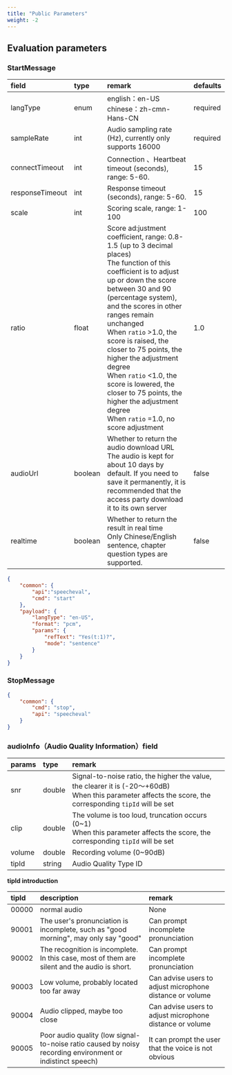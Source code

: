 ```yaml
---
title: "Public Parameters"
weight: -2
---
```



## Evaluation parameters

### StartMessage


| field           | type    | remark                                                                                                                                                                                                                                                                                                                                                                                                                                                                                        | defaults |
| :-------------- | :------ |:----------------------------------------------------------------------------------------------------------------------------------------------------------------------------------------------------------------------------------------------------------------------------------------------------------------------------------------------------------------------------------------------------------------------------------------------------------------------------------------------| :------- |
| langType        | enum    | english：en-US<br />chinese：zh-cmn-Hans-CN                                                                                                                                                                                                                                                                                                                                                                                                                                                     | required |
| sampleRate      | int     | Audio sampling rate (Hz), currently only supports 16000                                                                                                                                                                                                                                                                                                                                                                                                                                       | required |
| connectTimeout  | int     | Connection 、Heartbeat timeout (seconds), range: 5-60.                                                                                                                                                                                                                                                                                                                                                                                                                                         | 15       |
| responseTimeout | int     | Response timeout (seconds), range: 5-60.                                                                                                                                                                                                                                                                                                                                                                                                                                                      | 15       |
| scale           | int     | Scoring scale, range: 1-100                                                                                                                                                                                                                                                                                                                                                                                                                                                                   | 100      |
| ratio           | float   | Score ad:justment coefficient, range: 0.8-1.5 (up to 3 decimal places)<br/>The function of this coefficient is to adjust up or down the score between 30 and 90 (percentage system), and the scores in other ranges remain unchanged<br/>When `ratio` >1.0, the score is raised, the closer to 75 points, the higher the adjustment degree<br/>When `ratio` <1.0, the score is lowered, the closer to 75 points, the higher the adjustment degree<br/> When `ratio` =1.0, no score adjustment | 1.0      |
| audioUrl        | boolean | Whether to return the audio download URL<br />The audio is kept for about 10 days by default. If you need to save it permanently, it is recommended that the access party download it to its own server                                                                                                                                                                                                                                                                                       | false    |
| realtime        | boolean | Whether to return the result in real time<br>Only Chinese/English sentence, chapter question types are supported.                                                                                                                                                                                                                                                                                                                                                                             | false    |

```json
{
    "common": {
        "api":"speecheval",
        "cmd": "start"
    },
    "payload": {
        "langType": "en-US",
        "format": "pcm",
        "params": {
            "refText": "Yes(t:1)?",
            "mode": "sentence"
        }
    }
}
```

### StopMessage
```json
{
    "common": {
        "cmd": "stop",
        "api": "speecheval"
    }
}

```
### audioInfo（Audio Quality Information）field

| params  | type    | remark                                                                                                                                                       |
|:--------|:--------|:-------------------------------------------------------------------------------------------------------------------------------------------------------------|
| snr     | double  | Signal-to-noise ratio, the higher the value, the clearer it is (-20～+60dB)<br/>When this parameter affects the score, the corresponding `tipId`  will be set |
| clip    | double  | The volume is too loud, truncation occurs (0~1)<br/>When this parameter affects the score, the corresponding `tipId`  will be set                            |
| volume  | double  | Recording volume (0~90dB)                                                                                                                                    |
| tipId   | string  | Audio Quality Type ID                                                                                                                                        |

**tipId introduction**

| tipId  | description                                                                                               | remark                                                    |
|:-------|:----------------------------------------------------------------------------------------------------------|:----------------------------------------------------------|
| 00000  | normal audio                                                                                              | None                                                      |
| 90001  | The user's pronunciation is incomplete, such as "good morning", may only say "good"                       | Can prompt incomplete pronunciation                       |
| 90002  | The recognition is incomplete. In this case, most of them are silent and the audio is short.              | Can prompt incomplete pronunciation                       |
| 90003  | Low volume, probably located too far away                                                                 | Can advise users to adjust microphone distance or volume  |
| 90004  | Audio clipped, maybe too close                                                                            | Can advise users to adjust microphone distance or volume  |
| 90005  | Poor audio quality (low signal-to-noise ratio caused by noisy recording environment or indistinct speech) | It can prompt the user that the voice is not obvious      |